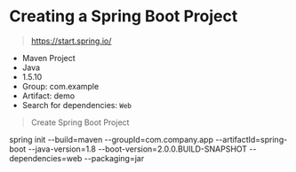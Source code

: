 # Creating a Spring Boot Project

> https://start.spring.io/

- Maven Project
- Java
- 1.5.10
- Group: com.example
- Artifact: demo
- Search for dependencies: `Web`

> Create Spring Boot Project

spring init --build=maven --groupId=com.company.app --artifactId=spring-boot --java-version=1.8 --boot-version=2.0.0.BUILD-SNAPSHOT --dependencies=web --packaging=jar
